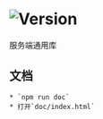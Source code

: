 # ![Version](https://img.shields.io/badge/version-9.63.25-green.svg)

服务端通用库

## 文档
    * `npm run doc`
    * 打开`doc/index.html`
